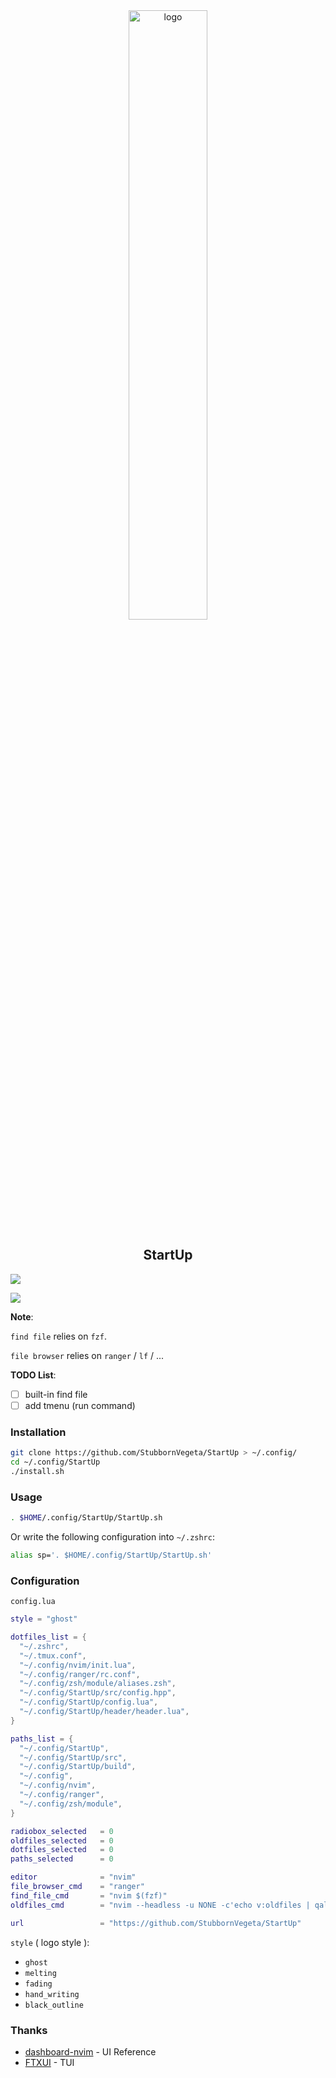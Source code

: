 
<div style="text-align: center;">
<img alt="logo" src="https://gitee.com/svegeta/screenshot/raw/master/startuplogo-removebg.png" width="50%" />
</div>

<h2 style="text-align: center;">  StartUp </h2>

![](https://gitee.com/svegeta/screenshot/raw/master/StartUp.jpg)

![](https://gitee.com/svegeta/screenshot/raw/master/dotfiles.jpg)

**Note**:

`find file` relies on `fzf`.

`file browser` relies on `ranger` / `lf` / ...

**TODO List**:
- [ ] built-in find file
- [ ] add tmenu (run command)

### Installation 
```bash
git clone https://github.com/StubbornVegeta/StartUp > ~/.config/
cd ~/.config/StartUp
./install.sh
```

### Usage
```bash
. $HOME/.config/StartUp/StartUp.sh
```

Or write the following configuration into `~/.zshrc`:
```bash
alias sp='. $HOME/.config/StartUp/StartUp.sh'
```
### Configuration
`config.lua`
```lua
style = "ghost"

dotfiles_list = {
  "~/.zshrc",
  "~/.tmux.conf",
  "~/.config/nvim/init.lua",
  "~/.config/ranger/rc.conf",
  "~/.config/zsh/module/aliases.zsh",
  "~/.config/StartUp/src/config.hpp",
  "~/.config/StartUp/config.lua",
  "~/.config/StartUp/header/header.lua",
}

paths_list = {
  "~/.config/StartUp",
  "~/.config/StartUp/src",
  "~/.config/StartUp/build",
  "~/.config",
  "~/.config/nvim",
  "~/.config/ranger",
  "~/.config/zsh/module",
}

radiobox_selected   = 0
oldfiles_selected   = 0
dotfiles_selected   = 0
paths_selected      = 0

editor              = "nvim"
file_browser_cmd    = "ranger"
find_file_cmd       = "nvim $(fzf)"
oldfiles_cmd        = "nvim --headless -u NONE -c'echo v:oldfiles | qall!' 2>&1"

url                 = "https://github.com/StubbornVegeta/StartUp"
```
`style` ( logo style ):
 - `ghost`
 - `melting`
 - `fading`
 - `hand_writing`
 - `black_outline`

### Thanks
- [dashboard-nvim](https://github.com/glepnir/dashboard-nvim) - UI Reference
- [FTXUI](https://github.com/ArthurSonzogni/FTXUI)  - TUI
